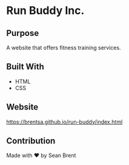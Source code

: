 # Run Buddy Inc.

## Purpose
A website that offers fitness training services.

## Built With
* HTML
* CSS

## Website
https://brentsa.github.io/run-buddy/index.html

## Contribution
Made with ❤️ by Sean Brent
